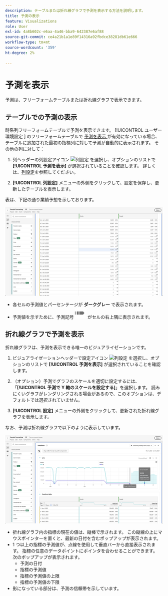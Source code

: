 ```yaml
---
description: テーブルまたは折れ線グラフで予測を表示する方法を説明します。
title: 予測の表示
feature: Visualizations
role: User
exl-id: 4a8b602c-e6aa-4a46-bba9-642387e6af88
source-git-commit: ce4a21b1a1e89f14316a92fbdce38281db61e666
workflow-type: tm+mt
source-wordcount: '359'
ht-degree: 2%

---
```


# 予測を表示

予測は、フリーフォームテーブルまたは折れ線グラフで表示できます。

## テーブルでの予測の表示

時系列フリーフォームテーブルで予測を表示できます。 [!UICONTROL &#x200B; ユーザー環境設定 &#x200B;] のフリーフォームテーブルで [ 予測を表示 ](../user-preferences.md) が有効になっている場合、テーブルに追加された最初の指標列に対して予測が自動的に表示されます。 その他の列に対して：

1. 列ヘッダーの列設定アイコン ![ 列設定 ](https://spectrum.adobe.com/static/icons/workflow_18/Smock_Settings_18_N.svg) を選択し、オプションのリストで **[!UICONTROL 予測を表示]** が選択されていることを確認します。 詳しくは、[列設定](../visualizations/freeform-table/column-row-settings/column-settings.md)を参照してください。

1. **[!UICONTROL 列設定]** メニューの外側をクリックして、設定を保存し、更新したテーブルを表示します。

表は、下記の通り業績予想を示しております。

![ テーブルに予測を表示 ](assets/show-forecast-table.png)

* 各セルの予測値とパーセンテージが **ダークグレー** で表示されます。
* 予測値を示すために、予測記号 ![ForecastAnalytics](/help/assets/icons/ForecastAnalytics.svg) がセルの右上隅に表示されます。


## 折れ線グラフで予測を表示

折れ線グラフは、予測を表示できる唯一のビジュアライゼーションです。

1. ビジュアライゼーションヘッダーで設定アイコン ![ 列設定 ](https://spectrum.adobe.com/static/icons/workflow_18/Smock_Settings_18_N.svg) を選択し、オプションのリストで **[!UICONTROL 予測を表示]** が選択されていることを確認します。

1. （オプション）予測でグラフのスケールを適切に設定するには、「**[!UICONTROL 予測で Y 軸のスケールを設定する]**」を選択します。 読みにくいグラフがレンダリングされる場合があるので、このオプションは、デフォルトでは選択されていません。

1. **[!UICONTROL 設定]** メニューの外側をクリックして、更新された折れ線グラフを表示します。

なお、予測は折れ線グラフで以下のように表示しています。

![ 折れ線グラフに予測を表示 ](assets/show-forecast-linechart.png)

* 折れ線グラフ内の指標の現在の値は、縦棒で示されます。 この縦線の上にマウスポインターを置くと、最新の日付を含むポップアップが表示されます。
* 1 つ以上の指標の予測値が、点線を使用して垂直バーから直接表示されます。 指標の任意のデータポイントにポインタを合わせることができます。 次のポップアップが表示されます。
   * 予測の日付
   * 指標の予測値
   * 指標の予測値の上限
   * 指標の予測値の下限
* 影になっている部分は、予測の信頼帯を示しています。
